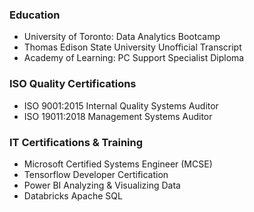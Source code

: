 ### Education
- University of Toronto: Data Analytics Bootcamp
- Thomas Edison State University Unofficial Transcript
- Academy of Learning: PC Support Specialist Diploma

### ISO Quality Certifications
- ISO 9001:2015 Internal Quality Systems Auditor
- ISO 19011:2018 Management Systems Auditor

### IT Certifications & Training
- Microsoft Certified Systems Engineer (MCSE)
- Tensorflow Developer Certification
- Power BI Analyzing & Visualizing Data
- Databricks Apache SQL
